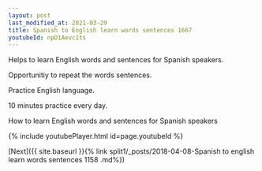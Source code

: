 ```yaml
---
layout: post
last_modified_at: 2021-03-29
title: Spanish to English learn words sentences 1667 
youtubeId: npD1Aevc1ts
---
```

 
 
Helps to learn English words and sentences for Spanish speakers.

Opportunitiy to repeat the words sentences. 

Practice English language. 
 
10 minutes practice every day. 
 
How to learn English words and sentences for Spanish speakers 
 
{% include youtubePlayer.html id=page.youtubeId %}
 
 
[Next]({{ site.baseurl }}{% link  split1/_posts/2018-04-08-Spanish to english learn words sentences 1158 .md%})
 
